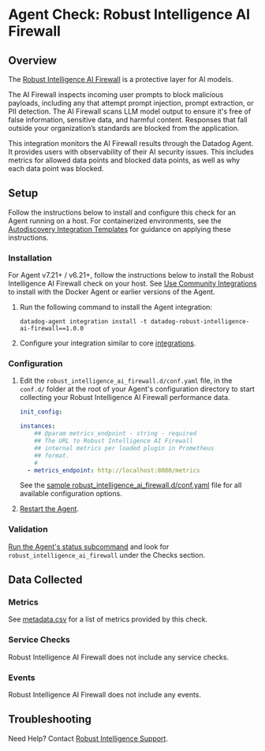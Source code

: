 # Agent Check: Robust Intelligence AI Firewall

## Overview

The [Robust Intelligence AI Firewall][1] is a protective layer for AI models.

The AI Firewall inspects incoming user prompts to block malicious payloads, including any that attempt prompt injection, prompt extraction, or PII detection. The AI Firewall scans LLM model output to ensure it's free of false information, sensitive data, and harmful content. Responses that fall outside your organization’s standards are blocked from the application.

This integration monitors the AI Firewall results through the Datadog Agent. It provides users with observability of their AI security issues. This includes metrics for allowed data points and blocked data points, as well as why each data point was blocked.

## Setup

Follow the instructions below to install and configure this check for an Agent running on a host. For containerized environments, see the [Autodiscovery Integration Templates][3] for guidance on applying these instructions.

### Installation

For Agent v7.21+ / v6.21+, follow the instructions below to install the Robust Intelligence AI Firewall check on your host. See [Use Community Integrations][2] to install with the Docker Agent or earlier versions of the Agent.

1. Run the following command to install the Agent integration:

   ```shell
   datadog-agent integration install -t datadog-robust-intelligence-ai-firewall==1.0.0
   ```

2. Configure your integration similar to core [integrations][3].

### Configuration

1. Edit the `robust_intelligence_ai_firewall.d/conf.yaml` file, in the `conf.d/` folder at the root of your Agent's configuration directory to start collecting your Robust Intelligence AI Firewall performance data.
    ```yaml
    init_config:

    instances:
        ## @param metrics_endpoint - string - required
        ## The URL to Robust Intelligence AI Firewall 
        ## internal metrics per loaded plugin in Prometheus
        ## format.
        #
      - metrics_endpoint: http://localhost:8080/metrics
    ```
   See the [sample robust_intelligence_ai_firewall.d/conf.yaml][4] file for all available configuration options.

2. [Restart the Agent][5].

### Validation

[Run the Agent's status subcommand][6] and look for `robust_intelligence_ai_firewall` under the Checks section.

## Data Collected

### Metrics

See [metadata.csv][7] for a list of metrics provided by this check.

### Service Checks

Robust Intelligence AI Firewall does not include any service checks.

### Events

Robust Intelligence AI Firewall does not include any events.

## Troubleshooting

Need Help? Contact [Robust Intelligence Support][9].

[1]: https://www.robustintelligence.com/platform/ai-firewall
[2]: https://app.datadoghq.com/account/settings/agent/latest
[3]: https://docs.datadoghq.com/agent/kubernetes/integrations/
[4]: https://github.com/DataDog/integrations-extras/blob/master/robust_intelligence_ai_firewall/datadog_checks/robust_intelligence_ai_firewall/data/conf.yaml.example
[5]: https://docs.datadoghq.com/agent/guide/agent-commands/#start-stop-and-restart-the-agent
[6]: https://docs.datadoghq.com/agent/guide/agent-commands/#agent-status-and-information
[7]: https://github.com/DataDog/integrations-extras/blob/master/robust_intelligence_ai_firewall/metadata.csv
[8]: https://github.com/DataDog/integrations-extras/blob/master/robust_intelligence_ai_firewall/assets/service_checks.json
[9]: mailto:help@robustintelligence.com

